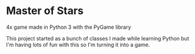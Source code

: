 Master of Stars
===============

4x game made in Python 3 with the PyGame library

This project started as a bunch of classes I made while learning Python but I'm having lots of fun with this so I'm turning it into a game.

